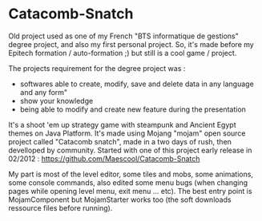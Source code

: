 Catacomb-Snatch
===============

Old project used as one of my French "BTS informatique de gestions" degree project, and also my first personal project. So, it's made before my Epitech formation / auto-formation ;) but still is a cool game / project.

The projects requirement for the degree project was :
- softwares able to create, modify, save and delete data in any language and any form"
- show your knowledge
- being able to modify and create new feature during the presentation

It's a shoot 'em up strategy game with steampunk and Ancient Egypt themes on Java Platform.
It's made using Mojang "mojam" open source project called "Catacomb snatch", made in a two days of rush, then develloped by community.
Started with one of this project early release in 02/2012 : https://github.com/Maescool/Catacomb-Snatch

My part is most of the level editor, some tiles and mobs, some animations, some console commands, also edited some menu bugs (when changing pages while opening level menu, exit menu ... etc).
The best entry point is MojamComponent but MojamStarter works too (the soft downloads ressource files before running).
